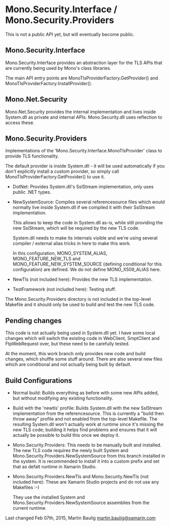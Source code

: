 Mono.Security.Interface / Mono.Security.Providers
=================================================

This is not a public API yet, but will eventually become public.


Mono.Security.Interface
-----------------------

Mono.Security.Interface provides an abstraction layer for the TLS
APIs that are currently being used by Mono's class libraries.

The main API entry points are MonoTlsProviderFactory.GetProvider()
and MonoTlsProviderFactory.InstallProvider().

Mono.Net.Security
-----------------

Mono.Net.Security provides the internal implementation and lives
inside System.dll as private and internal APIs.  Mono.Security.dll
uses reflection to access these.

Mono.Security.Providers
-----------------------

Implementations of the 'Mono.Security.Interface.MonoTlsProvider' class
to provide TLS functionality.

The default provider is inside System.dll - it will be used automatically
if you don't explicitly install a custom provider, so simply call
MonoTlsProviderFactory.GetProvider() to use it.

* DotNet:
  Provides System.dll's SslStream implementation, only uses public .NET types.
  
* NewSystemSource:
  Compiles several referencesource files which would normally live inside
  System.dll if we compiled it with their SslStream implementation.
  
  This allows to keep the code in System.dll as-is, while still providing the
  new SslStream, which will be required by the new TLS code.
  
  System.dll needs to make its internals visible and we're using several compiler /
  external alias tricks in here to make this work.
  
  In this configuration, MONO_SYSTEM_ALIAS, MONO_FEATURE_NEW_TLS and
  MONO_FEATURE_NEW_SYSTEM_SOURCE (defining conditional for this configuration)
  are defined.  We do not define MONO_X509_ALIAS here.
  
* NewTls (not included here):
  Provides the new TLS implementation.
  
* TestFramework (not included here):
  Testing stuff.
  
The Mono.Security.Providers directory is not included in the top-level Makefile
and it should only be used to build and test the new TLS code.

Pending changes
---------------

This code is not actually being used in System.dll yet.  I have some
local changes which will switch the existing code in WebClient,
SmptClient and FtpWebRequest over, but these need to be carefully
tested.

At the moment, this work branch only provides new code and build
changes, which shuffle some stuff around.  There are also several
new files which are conditional and not actually being built by
default.

Build Configurations
--------------------

* Normal build:
  Builds everything as before with some new APIs added, but without
  modifying any existing functionality.
  
* Build with the 'newtls' profile:
  Builds System.dll with the new SslStream implementation from the
  referencesource.  This is currently a "build then throw away" profile
  and not enabled from the top-level Makefile.  The resulting System.dll
  won't actually work at runtime since it's missing the new TLS code;
  building it helps find problems and ensures that it will actually
  be possible to build this once we deploy it.

* Mono.Security.Providers:
  This needs to be manually built and installed.  The new TLS code
  requires the newly built System and Mono.Security.Providers.NewSystemSource
  from this branch installed in the system.  It is recommended to install it
  into a custom prefix and set that as defalt runtime in Xamarin Studio.

* Mono.Security.Providers.NewTls and Mono.Security.NewTls (not included here):
  These are Xamarin Studio projects and do not use any Makefiles :-)
  
  They use the installed System and Mono.Security.Providers.NewSystemSource
  assemblies from the current runtime.
  
Last changed Feb 07th, 2015,
Martin Baulig <martin.baulig@xamarin.com>


